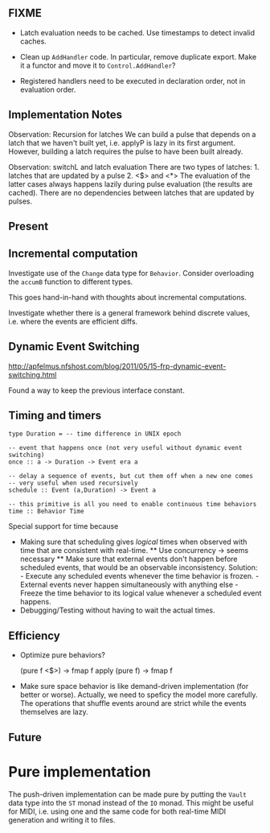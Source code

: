 FIXME
-----

* Latch evaluation needs to be cached. Use timestamps to detect invalid caches.

* Clean up `AddHandler` code. In particular, remove duplicate export. Make it a functor and move it to `Control.AddHandler`?

* Registered handlers need to be executed in declaration order, not in evaluation order.


Implementation Notes
--------------------

Observation: Recursion for latches
    We can build a pulse that depends on a latch that we haven't built yet,
    i.e.  applyP  is lazy in its first argument.
    However, building a latch requires the pulse to have been built already.

Observation:  switchL and latch evaluation
    There are two types of latches:
        1. latches that are updated by a pulse
        2. <$> and <*>
    The evaluation of the latter cases always happens lazily during pulse
    evaluation (the results are cached).
    There are no dependencies between latches that are updated by pulses.    

Present
-------

## Incremental computation

Investigate use of the `Change` data type for `Behavior`.
Consider overloading the `accumB` function to different types.

This goes hand-in-hand with thoughts about incremental computations.

Investigate whether there is a general framework behind discrete values, i.e. where the events are efficient diffs.

## Dynamic Event Switching
http://apfelmus.nfshost.com/blog/2011/05/15-frp-dynamic-event-switching.html

Found a way to keep the previous interface constant.

## Timing and timers

    type Duration = -- time difference in UNIX epoch

    -- event that happens once (not very useful without dynamic event switching)
    once :: a -> Duration -> Event era a

    -- delay a sequence of events, but cut them off when a new one comes
    -- very useful when used recursively
    schedule :: Event (a,Duration) -> Event a

    -- this primitive is all you need to enable continuous time behaviors
    time :: Behavior Time

Special support for time because

* Making sure that scheduling gives *logical* times when observed with  time  that are consistent with real-time.
** Use concurrency -> seems necessary
** Make sure that external events don't happen before scheduled events,
    that would be an observable inconsistency.
    Solution:
        - Execute any scheduled events whenever the  time  behavior is frozen.
        - External events never happen simultaneously with anything else
        - Freeze the  time  behavior to its logical value whenever a scheduled
          event happens.
* Debugging/Testing without having to wait the actual times.


## Efficiency
* Optimize pure behaviors?

    (pure f <$>)   -> fmap f
    apply (pure f) -> fmap f

* Make sure space behavior is like demand-driven implementation (for better or worse).
Actually, we need to speficy the model more carefully. The operations that shuffle events around are strict while the events themselves are lazy.

Future
------
Pure implementation
===================
The push-driven implementation can be made pure by putting the `Vault` data type into the `ST` monad instead of the `IO` monad. This might be useful for MIDI, i.e. using one and the same code for both real-time MIDI generation and writing it to files.
